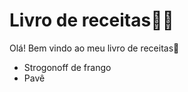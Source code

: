 # Livro de receitas:woman_cook:

Olá! Bem vindo ao meu livro de receitas:blue_book:

* Strogonoff de frango
* Pavê